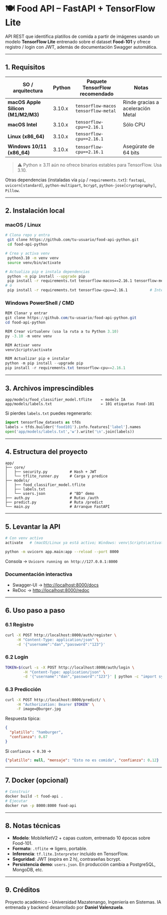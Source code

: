 # 🍽️ Food API – FastAPI + TensorFlow Lite

API REST que identifica platillos de comida a partir de imágenes usando un modelo **TensorFlow Lite** entrenado sobre el dataset **Food-101** y ofrece registro / login con JWT, además de documentación Swagger automática.

---

## 1. Requisitos

| SO / arquitectura                  | Python | Paquete TensorFlow recomendado | Notas                             |
| ---------------------------------- | ------ | ------------------------------ | --------------------------------- |
| **macOS Apple Silicon (M1/M2/M3)** | 3.10.x | `tensorflow-macos` `tensorflow-metal`     | Rinde gracias a aceleración Metal |
| **macOS Intel**                    | 3.10.x | `tensorflow-cpu==2.16.1`       | Sólo CPU                          |
| **Linux (x86\_64)**                | 3.10.x | `tensorflow-cpu==2.16.1`       |                                   |
| **Windows 10/11 (x86\_64)**        | 3.10.x | `tensorflow-cpu==2.16.1`       | Asegúrate de 64 bits              |

> ⚠️ Python ≥ 3.11 aún no ofrece binarios estables para TensorFlow. Usa 3.10.

Otras dependencias (instaladas vía `pip` / `requirements.txt`):
`fastapi`, `uvicorn[standard]`, `python-multipart`, `bcrypt`, `python-jose[cryptography]`, `Pillow`.

---

## 2. Instalación local

### macOS / Linux

```bash
# Clona repo y entra
 git clone https://github.com/tu-usuario/food-api-python.git
 cd food-api-python

# Crea y activa venv
 python3.10 -m venv venv
 source venv/bin/activate

# Actualiza pip e instala dependencias
 python -m pip install --upgrade pip
 pip install -r requirements.txt tensorflow-macos==2.16.1 tensorflow-metal      # Apple Silicon
# ó
 pip install -r requirements.txt tensorflow-cpu==2.16.1          # Intel / Linux
```

### Windows PowerShell / CMD

```powershell
REM Clonar y entrar
git clone https://github.com/tu-usuario/food-api-python.git
cd food-api-python

REM Crear virtualenv (usa la ruta a tu Python 3.10)
py -3.10 -m venv venv

REM Activar venv
venv\Scripts\activate

REM Actualizar pip e instalar
python -m pip install --upgrade pip
pip install -r requirements.txt tensorflow-cpu==2.16.1
```

---

## 3. Archivos imprescindibles

```
app/models/food_classifier_model.tflite    ← modelo IA
app/models/labels.txt                      ← 101 etiquetas Food-101
```

Si pierdes `labels.txt` puedes regenerarlo:

```python
import tensorflow_datasets as tfds
labels = tfds.builder('food101').info.features['label'].names
open('app/models/labels.txt','w').write('\n'.join(labels))
```

---

## 4. Estructura del proyecto

```
app/
├── core/
│   ├── security.py          # Hash + JWT
│   └── tflite_runner.py     # Carga y predice
├── models/
│   ├── food_classifier_model.tflite
│   ├── labels.txt
│   └── users.json           # "BD" demo
├── auth.py                  # Rutas /auth
├── predict.py               # Ruta /predict
└── main.py                  # Arranque FastAPI
```

---

## 5. Levantar la API

```bash
# Con venv activo
activate   # (macOS/Linux ya está activo; Windows: venv\Scripts\activate)

python -m uvicorn app.main:app --reload --port 8000
```

Consola → `Uvicorn running on http://127.0.0.1:8000`

### Documentación interactiva

* Swagger-UI → [http://localhost:8000/docs](http://localhost:8000/docs)
* ReDoc      → [http://localhost:8000/redoc](http://localhost:8000/redoc)

---

## 6. Uso paso a paso

### 6.1 Registro

```bash
curl -X POST http://localhost:8000/auth/register \
     -H "Content-Type: application/json" \
     -d '{"username":"dan","password":"123"}'
```

### 6.2 Login

```bash
TOKEN=$(curl -s -X POST http://localhost:8000/auth/login \
        -H "Content-Type: application/json" \
        -d '{"username":"dan","password":"123"}' | python -c "import sys, json; print(json.load(sys.stdin)['token'])")
```

### 6.3 Predicción

```bash
curl -X POST http://localhost:8000/predict/ \
     -H "Authorization: Bearer $TOKEN" \
     -F image=@burger.jpg
```

Respuesta típica:

```json
{
  "platillo": "hamburger",
  "confianza": 0.87
}
```

Si `confianza < 0.30` →

```json
{"platillo": null, "mensaje": "Esto no es comida", "confianza": 0.12}
```

---

## 7. Docker (opcional)

```bash
# Construir
docker build -t food-api .
# Ejecutar
docker run -p 8000:8000 food-api
```

---

## 8. Notas técnicas

* **Modelo**: MobileNetV2 + capas custom, entrenado 10 épocas sobre Food-101.
* **Formato**: `.tflite` ⇒ ligero, portable.
* **Inferencia**: `tf.lite.Interpreter` incluido en TensorFlow.
* **Seguridad**: JWT (expira en 2 h), contraseñas bcrypt.
* **Persistencia demo**: `users.json`. En producción cambia a PostgreSQL, MongoDB, etc.

---

## 9. Créditos

Proyecto académico – Universidad Mazatenango, Ingeniería en Sistemas.
IA entrenada y backend desarrollado por **Daniel Valenzuela**.
